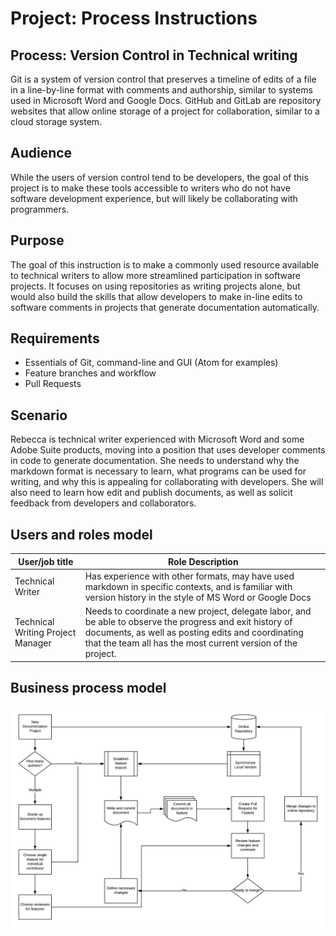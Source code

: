 # Project: Process Instructions

## Process: Version Control in Technical writing

Git is a system of version control that preserves a timeline of edits of a file in a line-by-line format with comments and authorship, similar to systems used in Microsoft Word and Google Docs. GitHub and GitLab are repository websites that allow online storage of a project for collaboration, similar to a cloud storage system.

## Audience

While the users of version control tend to be developers, the goal of this project is to make these tools accessible to writers who do not have software development experience, but will likely be collaborating with programmers.

## Purpose

The goal of this instruction is to make a commonly used resource available to technical writers to allow more streamlined participation in software projects. It focuses on using repositories as writing projects alone, but would also build the skills that allow developers to make in-line edits to software comments in projects that generate documentation automatically.

## Requirements

- Essentials of Git, command-line and GUI (Atom for examples)
- Feature branches and workflow
- Pull Requests

## Scenario

Rebecca is technical writer experienced with Microsoft Word and some Adobe Suite products, moving into a position that uses developer comments in code to generate documentation. She needs to understand why the markdown format is necessary to learn, what programs can be used for writing, and why this is appealing for collaborating with developers. She will also need to learn how edit and publish documents, as well as solicit feedback from developers and collaborators.


## Users and roles model

| User/job title | Role Description |
| -------------- | -------------- |
| Technical Writer | Has experience with other formats, may have used markdown in specific contexts, and is familiar with version history in the style of MS Word or Google Docs |
| Technical Writing Project Manager | Needs to coordinate a new project, delegate labor, and be able to observe the progress and exit history of documents, as well as posting edits and coordinating that the team all has the most current version of the project. |

## Business process model

![version control process flow chart](businessprocessmodel.png)
